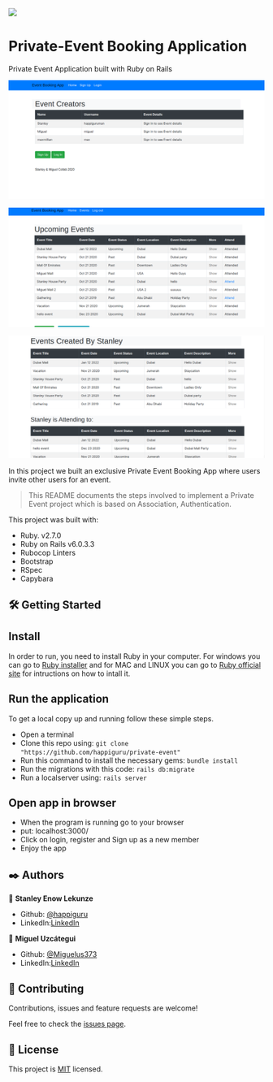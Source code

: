 ![](https://img.shields.io/badge/Microverse-blueviolet)

# Private-Event Booking Application
Private Event Application built with Ruby on Rails

![](media/Screenshot_2020-10-23_04-21-03.png)

![](media/Screenshot_2020-10-23_04-39-29.png)

![](media/Screenshot_2020-10-23_04-41-58.png)

In this project we built an exclusive Private Event Booking App where users invite other users for an event.

> This README documents the steps involved to implement a Private Event project which is based on Association, Authentication.

This project was built with:

- Ruby. v2.7.0
- Ruby on Rails v6.0.3.3
- Rubocop Linters
- Bootstrap
- RSpec
- Capybara

## 🛠 Getting Started
## Install 
In order to run, you need to install Ruby in your computer. For windows you can go to [Ruby installer](https://rubyinstaller.org/) and for MAC and LINUX you can go to [Ruby official site](https://www.ruby-lang.org/en/downloads/) for intructions on how to intall it.

## Run the application
To get a local copy up and running follow these simple steps.

- Open a terminal
- Clone this repo using: `git clone "https://github.com/happiguru/private-event"`
- Run this command to install the necessary gems: `bundle install`
- Run the migrations with this code: `rails db:migrate`
- Run a localserver using: `rails server`

## Open app in browser

- When the program is running go to your browser
- put: localhost:3000/
- Click on login, register and Sign up as a new member
- Enjoy the app

## ✒️ Authors

👤 **Stanley Enow Lekunze**

- Github: [@happiguru](https://github.com/happiguru)
- LinkedIn:[LinkedIn](https://www.linkedin.com/in/lekunze-nley)

👤 **Miguel Uzcátegui**

- Github: [@Miguelus373](https://github.com/Miguelus373)
- LinkedIn:[LinkedIn](https://www.linkedin.com/in/)

## 🤝 Contributing
Contributions, issues and feature requests are welcome!

Feel free to check the [issues page](https://github.com/happiguru/private-event/issues).

## 📝 License
This project is [MIT](lic.url) licensed.